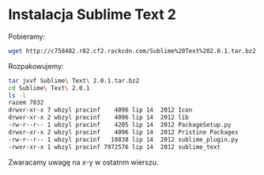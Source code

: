 # Instalacja Sublime Text 2

Pobieramy:

```sh
wget http://c758482.r82.cf2.rackcdn.com/Sublime%20Text%202.0.1.tar.bz2
```
Rozpakowujemy:

```sh
tar jxvf Sublime\ Text\ 2.0.1.tar.bz2
cd Sublime\ Text\ 2.0.1
ls -l
razem 7832
drwxr-xr-x 7 wbzyl pracinf    4096 lip 14  2012 Icon
drwxr-xr-x 2 wbzyl pracinf    4096 lip 14  2012 lib
-rw-r--r-- 1 wbzyl pracinf    4205 lip 14  2012 PackageSetup.py
drwxr-xr-x 2 wbzyl pracinf    4096 lip 14  2012 Pristine Packages
-rw-r--r-- 1 wbzyl pracinf   10838 lip 14  2012 sublime_plugin.py
-rwxr-xr-x 1 wbzyl pracinf 7972576 lip 14  2012 sublime_text
```

Zwaracamy uwagę na *x*-y w ostatnm wierszu.
